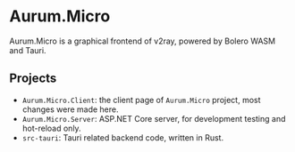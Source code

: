 # Aurum.Micro

Aurum.Micro is a graphical frontend of v2ray, powered by Bolero WASM and Tauri.

## Projects

- `Aurum.Micro.Client`: the client page of `Aurum.Micro` project, most changes were made here.
- `Aurum.Micro.Server`: ASP.NET Core server, for development testing and hot-reload only.
- `src-tauri`: Tauri related backend code, written in Rust.
